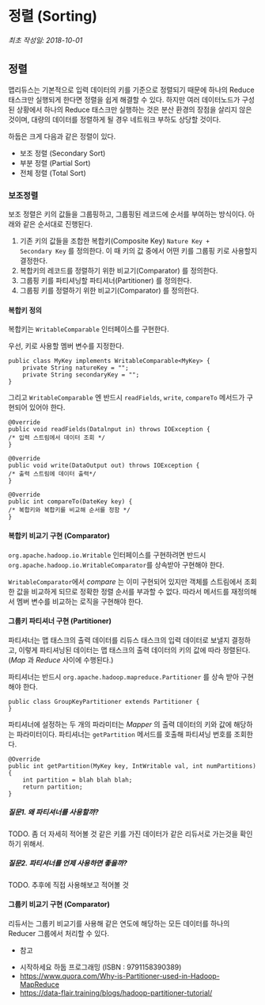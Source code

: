 
정렬 (Sorting)
==

###### 최초 작성일: 2018-10-01


정렬
--

맵리듀스는 기본적으로 입력 데이터의 키를 기준으로 정렬되기 때문에 하나의 Reduce 태스크만 실행되게 한다면 정렬을 쉽게 해결할 수 있다.
하지만 여러 데이터노드가 구성된 상황에서 하나의 Reduce 태스크만 실행하는 것은 분산 환경의 장점을 살리지 않은 것이며,
대량의 데이터를 정렬하게 될 경우 네트워크 부하도 상당할 것이다.

  
하둡은 크게 다음과 같은 정렬이 있다.

- 보조 정렬 (Secondary Sort)
- 부분 정렬 (Partial Sort)
- 전체 정렬 (Total Sort)


### 보조정렬

보조 정렬은 키의 값들을 그룹핑하고, 그룹핑된 레코드에 순서를 부여하는 방식이다.
아래와 같은 순서대로 진행된다.

1. 기존 키의 값들을 조합한 복합키(Composite Key) <code>Nature Key +  Secondary Key</code> 를 정의한다. 이 때 키의 값 중에서 어떤 키를 그룹핑 키로 사용할지 결정한다.
2. 복합키의 레코드를 정렬하기 위한 비교기(Comparator) 를 정의한다.
3. 그룹핑 키를 파티셔닝할 파티셔너(Partitioner) 를 정의한다.
4. 그룹핑 키를 정렬하기 위한 비교기(Comparator) 를 정의한다.


#### 복합키 정의

복합키는 <code>WritableComparable</code> 인터페이스를 구현한다.

우선, 키로 사용할 멤버 변수를 지정한다.

<pre><code>public class MyKey implements WritableComparable&lt;MyKey&gt; {
    private String natureKey = "";
    private String secondaryKey = "";
}
</code></pre>
그리고 <code>WritableComparable</code> 엔 반드시 <code>readFields</code>, <code>write</code>, <code>compareTo</code> 메서드가 구현되어 있어야 한다.

<pre><code>@0verride
public void readFields(Datalnput in) throws IOException {
/* 입력 스트림에서 데이터 조회 */
}

@0verride
publi⊂ void write(DataOutput out) throws IOException {
/* 출력 스트림에 데이터 출력*/
}

@0verride
public int compareTo(DateKey key) {
/* 복합키와 복합키를 비교해 순서를 정함 */
}
</code></pre>


#### 복합키 비교기 구현 (Comparator)

<code>org.apache.hadoop.io.Writable</code> 인터페이스를 구현하려면 반드시 <code>org.apache.hadoop.io.WritableComparator</code>를 상속받아 구현해야 한다.

<code>WritableComparator</code>에서 _compare_ 는 이미 구현되어 있지만 객체를 스트림에서 조회한 값을 비교하게 되므로 정확한 정렬 순서를 부과할 수 없다.
따라서 메서드를 재정의해서 멤버 변수를 비교하는 로직을 구현해야 한다. 


#### 그룹키 파티셔너 구현 (Partitioner)

파티셔너는 맵 태스크의 출력 데이터를 리듀스 태스크의 입력 데이터로 보낼지 결정하고, 이렇게 파티셔닝된 데이터는 맵 태스크의 출력 데이터의 키의 값에 따라 정렬된다.
(_Map_ 과 _Reduce_ 사이에 수행된다.)

파티셔너는 반드시 <code>org.apache.hadoop.mapreduce.Partitioner</code> 를 상속 받아 구현해야 한다.

<pre><code>public class GroupKeyPartitioner extends Partitioner<MyKey, IntWritable> {
}
</code></pre>

파티셔너에 설정하는 두 개의 파라미터는 _Mapper_ 의 출력 데이터의 키와 값에 해당하는 파라미터이다.
파티셔너는 <code>getPartition</code> 메서드를 호출해 파티셔닝 번호를 조회한다.

<pre><code>@Override
public int getPartition(MyKey key, IntWritable val, int numPartitions) {
    int partition = blah blah blah;
    return partition;
}
</code></pre>

##### 질문1. 왜 파티셔너를 사용할까?
TODO. 좀 더 자세히 적어볼 것
같은 키를 가진 데이터가 같은 리듀서로 가는것을 확인하기 위해서.

##### 질문2. 파티셔너를 언제 사용하면 좋을까?
TODO. 추후에 직접 사용해보고 적어볼 것



#### 그룹키 비교기 구현 (Comparator)

리듀서는 그룹키 비교기를 사용해 같은 연도에 해당하는 모든 데이터를 하나의 Reducer 그룹에서 처리할 수 있다.


* 참고
- 시작하세요 하둡 프로그래밍 (ISBN : 9791158390389)
- https://www.quora.com/Why-is-Partitioner-used-in-Hadoop-MapReduce
- https://data-flair.training/blogs/hadoop-partitioner-tutorial/